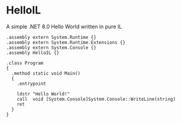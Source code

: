 # HelloIL
A simple .NET 8.0 Hello World written in pure IL

```
.assembly extern System.Runtime {}
.assembly extern System.Runtime.Extensions {}
.assembly extern System.Console {}
.assembly HelloIL {}

.class Program
{
  .method static void Main()
  {
    .entrypoint

    ldstr "Hello World!"
    call  void [System.Console]System.Console::WriteLine(string)
    ret
  }
}
```

